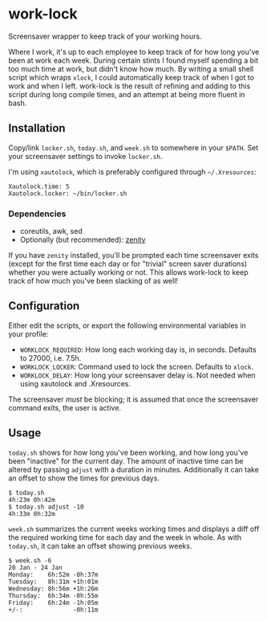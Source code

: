 # work-lock

Screensaver wrapper to keep track of your working hours.

Where I work, it's up to each employee to keep track of for how long you've been at work each week.  During certain stints I found myself spending a bit too much time at work, but didn't know how much.  By writing a small shell script which wraps `xlock`, I could automatically keep track of when I got to work and when I left. work-lock is the result of refining and adding to this script during long compile times, and an attempt at being more fluent in bash.

## Installation

Copy/link `locker.sh`, `today.sh`, and `week.sh` to somewhere in your `$PATH`.  Set your screensaver settings to invoke `locker.sh`.

I'm using `xautolock`, which is preferably configured through `~/.Xresources`:
```
Xautolock.time: 5
Xautolock.locker: ~/bin/locker.sh
```

### Dependencies

* coreutils, awk, sed
* Optionally (but recommended): [zenity](https://wiki.gnome.org/action/show/Projects/Zenity)

If you have `zenity` installed, you'll be prompted each time screensaver exits (except for the first time each day or for "trivial" screen saver durations) whether you were actually working or not.  This allows work-lock to keep track of how much you've been slacking of as well!

## Configuration

Either edit the scripts, or export the following environmental variables in your profile:
* `WORKLOCK_REQUIRED`: How long each working day is, in seconds.  Defaults to 27000, i.e. 7.5h.
* `WORKLOCK_LOCKER`: Command used to lock the screen.  Defaults to `xlock`.
* `WORKLOCK_DELAY`: How long your screensaver delay is.  Not needed when using xautolock and .Xresources.

The screensaver _must_ be blocking; it is assumed that once the screensaver command exits, the user is active.

## Usage

`today.sh` shows for how long you've been working, and how long you've been "inactive" for the current day. The amount of inactive time can be altered by passing `adjust` with a duration in minutes.  Additionally it can take an offset to show the times for previous days.

```
$ today.sh
4h:23m 0h:42m
$ today.sh adjust -10
4h:33m 0h:32m
```

`week.sh` summarizes the current weeks working times and displays a diff off the required working time for each day and the week in whole.  As with `today.sh`, it can take an offset showing previous weeks.

```
$ week.sh -6
20 Jan - 24 Jan
Monday:    6h:52m -0h:37m
Tuesday:   8h:31m +1h:01m
Wednesday: 8h:56m +1h:26m
Thursday:  6h:34m -0h:55m
Friday:    6h:24m -1h:05m
+/-:              -0h:11m
```
